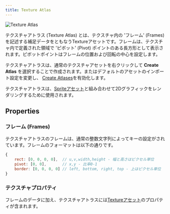 ```yaml
---
title: Texture Atlas
---
```


![Texture Atlas](/img/user-manual/assets/texture-atlas/texture-atlas.jpg)

テクスチャアトラス (Texture Atlas) とは、テクスチャ内の 'フレーム' (Frames) を記述する補足データをともなうTextureアセットです。フレームは、テクスチャ内で定義された領域で 'ピボット' (Pivot) ポイントのある長方形として表示されます。ピボットポイントはフレームの位置および回転の中心を設定します。

テクスチャアトラスは、通常のテクスチャアセットを右クリックして **Create Atlas** を選択することで作成されます。またはデフォルトのアセットのインポート設定を変更し、 [Create Atlases][3]を有効化します。

テクスチャアトラスは、[Spriteアセット][4]と組み合わせて2Dグラフィックをレンダリングするために使用されます。

## Properties

### フレーム (Frames)

テクスチャアトラスのフレームは、通常の整数文字列によってキーの設定がされています。フレームのフォーマットは以下の通りです。

```javascript
{
    rect: [0, 0, 0, 0],  // u,v,width,height - 幅と高さはピクセル単位
    pivot: [0, 0],       // x,y - 比率0-1
    border: [0, 0, 0, 0] // left, bottom, right, top - 上はピクセル単位
}
```

### テクスチャプロパティ

フレームのデータに加え、テクスチャアトラスには[Textureアセット][2]のプロパティが含まれます。

[2]: /user-manual/assets/types/texture
[3]: /user-manual/scenes/settings#create-atlases
[4]: /user-manual/assets/types/sprite
